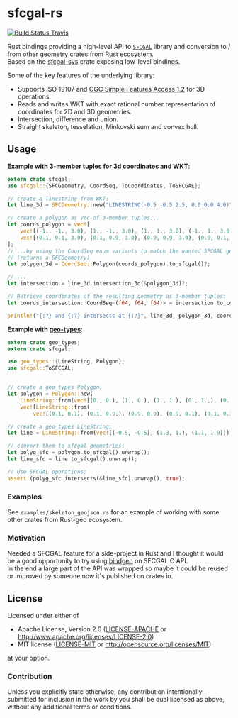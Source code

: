 # sfcgal-rs

[![Build Status Travis](https://travis-ci.org/mthh/sfcgal-rs.svg?branch=master)](https://travis-ci.org/mthh/sfcgal-rs)

Rust bindings providing a high-level API to [`SFCGAL`](http://oslandia.github.io/SFCGAL/) library and conversion to / from other geometry crates from Rust ecosystem.  
Based on the [sfcgal-sys](https://github.com/mthh/sfcgal-rs) crate exposing low-level bindings.

Some of the key features of the underlying library:
- Supports ISO 19107 and [OGC Simple Features Access 1.2](http://www.opengeospatial.org/standards/sfa) for 3D operations.
- Reads and writes WKT with exact rational number representation of coordinates for 2D and 3D geometries.
- Intersection, difference and union.
- Straight skeleton, tesselation, Minkovski sum and convex hull.

## Usage

__Example with 3-member tuples for 3d coordinates and WKT__:
```rust
extern crate sfcgal;
use sfcgal::{SFCGeometry, CoordSeq, ToCoordinates, ToSFCGAL};

// create a linestring from WKT:
let line_3d = SFCGeometry::new("LINESTRING(-0.5 -0.5 2.5, 0.0 0.0 4.0)")?;

// create a polygon as Vec of 3-member tuples...
let coords_polygon = vec![
    vec![(-1., -1., 3.0), (1., -1., 3.0), (1., 1., 3.0), (-1., 1., 3.0), (-1., -1., 3.0)], // Exterior ring
    vec![(0.1, 0.1, 3.0), (0.1, 0.9, 3.0), (0.9, 0.9, 3.0), (0.9, 0.1, 3.0), (0.1, 0.1, 3.0)], // 1 interior ring
];
// ...by using the CoordSeq enum variants to match the wanted SFCGAL geometry type
// (returns a SFCGeometry)
let polygon_3d = CoordSeq::Polygon(coords_polygon).to_sfcgal()?;

// ...
let intersection = line_3d.intersection_3d(&polygon_3d)?;

// Retrieve coordinates of the resulting geometry as 3-member tuples:
let coords_intersection: CoordSeq<(f64, f64, f64)> = intersection.to_coordinates()?;

println!("{:?} and {:?} intersects at {:?}", line_3d, polygon_3d, coords_intersection);
```

__Example with [geo-types](https://github.com/georust/geo)__:
```rust
extern crate geo_types;
extern crate sfcgal;

use geo_types::{LineString, Polygon};
use sfcgal::ToSFCGAL;


// create a geo_types Polygon:
let polygon = Polygon::new(
    LineString::from(vec![(0., 0.), (1., 0.), (1., 1.), (0., 1.,), (0., 0.)]),
    vec![LineString::from(
        vec![(0.1, 0.1), (0.1, 0.9,), (0.9, 0.9), (0.9, 0.1), (0.1, 0.1)])]);

// create a geo_types LineString:
let line = LineString::from(vec![(-0.5, -0.5), (1.3, 1.), (1.1, 1.9)]);

// convert them to sfcgal geometries:
let polyg_sfc = polygon.to_sfcgal().unwrap();
let line_sfc = line.to_sfcgal().unwrap();

// Use SFCGAL operations:
assert!(polyg_sfc.intersects(&line_sfc).unwrap(), true);
```

### Examples

See `examples/skeleton_geojson.rs` for an example of working with some other crates from Rust-geo ecosystem.  


### Motivation

Needed a SFCGAL feature for a side-project in Rust and I thought it would be a good opportunity to try using [bindgen](https://github.com/rust-lang/rust-bindgen) on SFCGAL C API.  
In the end a large part of the API was wrapped so maybe it could be reused or improved by someone now it's published on crates.io.


## License

Licensed under either of
 * Apache License, Version 2.0 ([LICENSE-APACHE](LICENSE-APACHE) or http://www.apache.org/licenses/LICENSE-2.0)
 * MIT license ([LICENSE-MIT](LICENSE-MIT) or http://opensource.org/licenses/MIT)

at your option.

### Contribution

Unless you explicitly state otherwise, any contribution intentionally submitted
for inclusion in the work by you shall be dual licensed as above, without any
additional terms or conditions.

